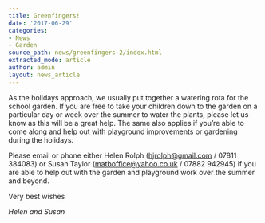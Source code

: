 ```yaml
---
title: Greenfingers!
date: '2017-06-29'
categories:
- News
- Garden
source_path: news/greenfingers-2/index.html
extracted_mode: article
author: admin
layout: news_article
---
```

As the holidays approach, we usually put together a watering rota for the school garden. If you are free to take your children down to the garden on a particular day or week over the summer to water the plants, please let us know as this will be a great help. The same also applies if you’re able to come along and help out with playground improvements or gardening during the holidays.

Please email or phone either Helen Rolph ([hjrolph@gmail.com](mailto:hjrolph@gmail.com) / 07811 384083) or Susan Taylor ([matboffice@yahoo.co.uk](mailto:matboffice@yahoo.co.uk) / 07882 942945) if you are able to help out with the garden and playground work over the summer and beyond.

Very best wishes

_Helen and Susan_
